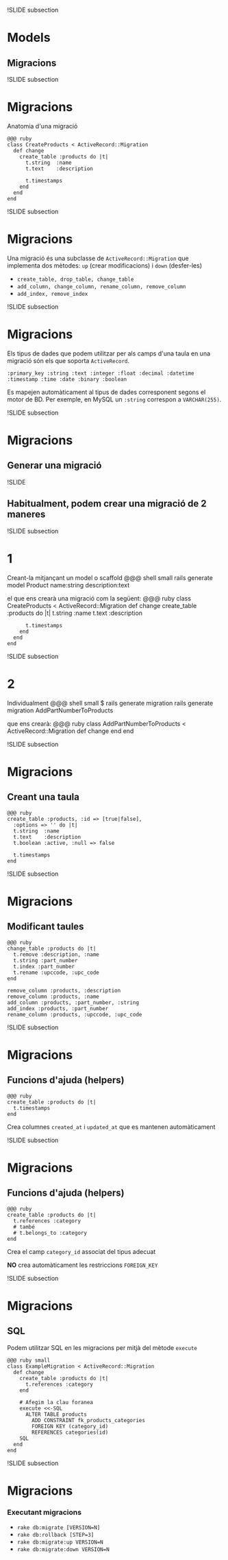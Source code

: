 !SLIDE subsection
# Models
## Migracions

!SLIDE subsection
# Migracions

Anatomia d'una migració

    @@@ ruby
    class CreateProducts < ActiveRecord::Migration
      def change
        create_table :products do |t|
          t.string  :name
          t.text    :description

          t.timestamps
        end
      end
    end

!SLIDE subsection
# Migracions

Una migració és una subclasse de `ActiveRecord::Migration` que implementa
dos mètodes: `up` (crear modificacions) i `down` (desfer-les)

* `create_table, drop_table, change_table`
* `add_column, change_column, rename_column, remove_column`
* `add_index, remove_index`

!SLIDE subsection
# Migracions

Els tipus de dades que podem utilitzar per als camps d'una taula en una
migració són els que soporta `ActiveRecord`.

`:primary_key
:string
:text
:integer
:float
:decimal
:datetime
:timestamp
:time
:date
:binary
:boolean`

Es mapejen automàticament al tipus de dades corresponent segons el motor de BD. Per
exemple, en MySQL un `:string` correspon a `VARCHAR(255)`.

!SLIDE subsection
# Migracions
## Generar una migració

!SLIDE
## Habitualment, podem crear una migració de 2 maneres

!SLIDE subsection
# 1

Creant-la mitjançant un model o scaffold
    @@@ shell small
    rails generate model Product name:string description:text

el que ens crearà una migració com la següent:
    @@@ ruby
    class CreateProducts < ActiveRecord::Migration
      def change
        create_table :products do |t|
          t.string :name
          t.text :description

          t.timestamps
        end
      end
    end

!SLIDE subsection
# 2

Individualment
    @@@ shell small
    $ rails generate migration rails generate migration AddPartNumberToProducts

que ens crearà:
    @@@ ruby
    class AddPartNumberToProducts < ActiveRecord::Migration
      def change
      end
    end

!SLIDE subsection
# Migracions
## Creant una taula

    @@@ ruby
    create_table :products, :id => [true|false],
      :options => '' do |t|
      t.string  :name
      t.text    :description
      t.boolean :active, :null => false

      t.timestamps
    end

!SLIDE subsection
# Migracions
## Modificant taules

    @@@ ruby
    change_table :products do |t|
      t.remove :description, :name
      t.string :part_number
      t.index :part_number
      t.rename :upccode, :upc_code
    end

    remove_column :products, :description
    remove_column :products, :name
    add_column :products, :part_number, :string
    add_index :products, :part_number
    rename_column :products, :upccode, :upc_code

!SLIDE subsection
# Migracions
## Funcions d'ajuda (helpers)

    @@@ ruby
    create_table :products do |t|
      t.timestamps
    end

Crea columnes `created_at` i `updated_at` que es mantenen automàticament

!SLIDE subsection
# Migracions
## Funcions d'ajuda (helpers)

    @@@ ruby
    create_table :products do |t|
      t.references :category
      # també
      # t.belongs_to :category
    end

Crea el camp `category_id` associat del tipus adecuat

**NO** crea automàticament les restriccions `FOREIGN_KEY`

!SLIDE subsection
# Migracions
## SQL

Podem utilitzar SQL en les migracions per mitjà del mètode `execute`

    @@@ ruby small
    class ExampleMigration < ActiveRecord::Migration
      def change
        create_table :products do |t|
          t.references :category
        end

        # Afegim la clau foranea
        execute <<-SQL
          ALTER TABLE products
            ADD CONSTRAINT fk_products_categories
            FOREIGN KEY (category_id)
            REFERENCES categories(id)
        SQL
      end
    end

!SLIDE subsection
# Migracions
### Executant migracions

* `rake db:migrate [VERSION=N]`
* `rake db:rollback [STEP=3]`
* `rake db:migrate:up VERSION=N`
* `rake db:migrate:down VERSION=N`
